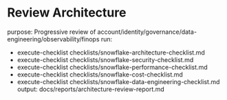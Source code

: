 # Review Architecture

purpose: Progressive review of account/identity/governance/data-engineering/observability/finops
run:

- execute-checklist checklists/snowflake-architecture-checklist.md
- execute-checklist checklists/snowflake-security-checklist.md
- execute-checklist checklists/snowflake-performance-checklist.md
- execute-checklist checklists/snowflake-cost-checklist.md
- execute-checklist checklists/snowflake-data-engineering-checklist.md
  output: docs/reports/architecture-review-report.md
